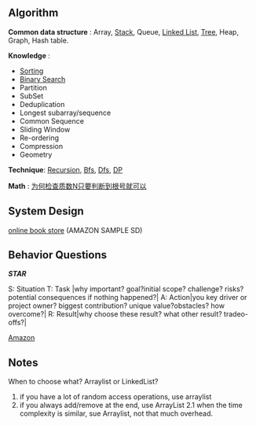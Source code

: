 
## Algorithm

**Common data structure** : Array, [Stack](pages/data-structure/stack.md), Queue, [Linked List](pages/data-structure/linkedlist.md), [Tree](pages/data-structure/tree.md), Heap, Graph, Hash table.   

**Knowledge** : 
* [Sorting](pages/algorithm/sorting.md)
* [Binary Search](pages/algorithm/binary-search.md)
* Partition
* SubSet
* Deduplication
* Longest subarray/sequence
* Common Sequence
* Sliding Window
* Re-ordering
* Compression
* Geometry

__Technique__: [Recursion](pages/technique/recursion.md), [Bfs](pages/technique/bfs.md), [Dfs](pages/technique/dfs.md), [DP](pages/technique/dp.md)

**Math** :
[为何检查质数N只要判断到根号就可以](pages/math/prime-number.md)


## System Design

[online book store](https://www.youtube.com/watch?v=gNQ9-kgyHfo&feature=youtu.be) (AMAZON SAMPLE SD)

## Behavior Questions
___STAR___

S: Situation
T: Task  |why important? goal?initial scope? challenge? risks? potential consequences if nothing happened?|
A: Action|you key driver or project owner? biggest contribution? unique value?obstacles? how overcome?|
R: Result|why choose these result? what other result? tradeo-offs?|

[Amazon](pages/bq/amazon.md)


## Notes

When to choose what? Arraylist or LinkedList?
1. if you have a lot of random access operations, use arraylist
2. if you always add/remove at the end, use ArrayList 2.1 when the time complexity is similar, sue Arraylist, not that much overhead.
